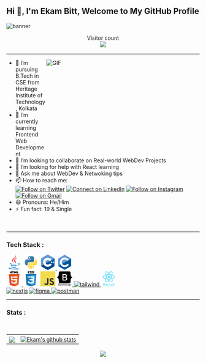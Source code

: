## Hi 👋, I'm Ekam Bitt, Welcome to My GitHub Profile

![banner](https://user-images.githubusercontent.com/74407205/231990386-c5d1c57e-da3d-467e-9d66-0614fe7a72c2.png)

<p align="center"> 
  Visitor count<br>
  <img src="https://profile-counter.glitch.me/Ekam-Bitt/count.svg" />
</p>

---

<img align="right" alt="GIF" src="https://camo.githubusercontent.com/5ddf73ad3a205111cf8c686f687fc216c2946a75005718c8da5b837ad9de78c9/68747470733a2f2f7468756d62732e6766796361742e636f6d2f4576696c4e657874446576696c666973682d736d616c6c2e676966" width="400px" height="250" />

- 🔭 I’m pursuing B.Tech in CSE from Heritage Institute of Technology, Kolkata
- 🌱 I’m currently learning Frontend Web Development
- 👯 I’m looking to collaborate on Real-world WebDev Projects
- 🤔 I’m looking for help with React learning
- 💬 Ask me about WebDev & Netwoking tips
- 📫 How to reach me: <br> [![Follow on Twitter](https://img.shields.io/badge/--twitter?label=Twitter&logo=Twitter&style=social)](https://twitter.com/BittEkam) [![Connect on LinkedIn](https://img.shields.io/badge/--linkedin?label=LinkedIn&logo=LinkedIn&style=social)](https://www.linkedin.com/in/ekam-bitt-584645203/) [![Follow on Instagram](https://img.shields.io/badge/--instagram?label=Instagram&logo=Instagram&style=social)](https://www.instagram.com/ekam.bitt28/) [![Follow on Gmail](https://img.shields.io/badge/--gmail?label=Gmail&logo=Gmail&style=social)](mailto:ekambitt@gmail.com)
- 😄 Pronouns: He/Him
- ⚡ Fun fact: 19 & Single

<br>

---

<h3 align="left">Tech Stack :</h3>

<a href="" target="_blank"><img src="https://raw.githubusercontent.com/devicons/devicon/master/icons/java/java-original.svg" alt="java" height="40" width="40" /></a>
<a href="" target="_blank"><img src="https://raw.githubusercontent.com/devicons/devicon/master/icons/python/python-original.svg" alt="python" height="40" width="40" /></a>
<a href="" target="_blank" rel="noreferrer"> <img src="https://raw.githubusercontent.com/devicons/devicon/master/icons/cplusplus/cplusplus-original.svg" alt="cplusplus" width="40" height="40"/> </a>
<a href="" target="_blank" rel="noreferrer"> <img src="https://raw.githubusercontent.com/devicons/devicon/master/icons/c/c-original.svg" alt="cplusplus" width="40" height="40"/> </a> <br>
<a href="" target="_blank" rel="noreferrer"> <img src="https://raw.githubusercontent.com/devicons/devicon/master/icons/html5/html5-original-wordmark.svg" alt="html5" width="40" height="40"/> </a>
<a href="" target="_blank" rel="noreferrer"> <img src="https://raw.githubusercontent.com/devicons/devicon/master/icons/css3/css3-original-wordmark.svg" alt="css3" width="40" height="40"/></a>
<a href="" target="_blank" rel="noreferrer"> <img src="https://raw.githubusercontent.com/devicons/devicon/master/icons/javascript/javascript-original.svg" alt="javascript" width="40" height="40"/></a>
<a href="" target="_blank" rel="noreferrer"> <img src="https://raw.githubusercontent.com/devicons/devicon/master/icons/bootstrap/bootstrap-plain-wordmark.svg" alt="bootstrap" width="40" height="40"/> </a> 
<a href="" target="_blank" rel="noreferrer"> <img src="https://www.vectorlogo.zone/logos/tailwindcss/tailwindcss-icon.svg" alt="tailwind" width="40" height="40"/> </a> 
<a href="" target="_blank" rel="noreferrer"> <img src="https://raw.githubusercontent.com/devicons/devicon/master/icons/react/react-original-wordmark.svg" alt="tailwind" width="40" height="40"/> </a> <br>
<a href="" target="_blank" rel="noreferrer"> <img src="https://www.vectorlogo.zone/logos/google_cloud/google_cloud-icon.svg" alt="nextjs" width="40" height="40"/></a>
<a href="" target="_blank" rel="noreferrer"> <img src="https://www.vectorlogo.zone/logos/figma/figma-icon.svg" alt="figma" width="40" height="40"/> </a>
<a href="" target="_blank" rel="noreferrer"> <img src="https://www.vectorlogo.zone/logos/getpostman/getpostman-icon.svg" alt="postman" width="40" height="40"/> </a>
 
---

<h3 align="left">Stats : </h3>


<br />

<table align="center">
<tr>
<td>
<a href="https://github.com/Ekam-Bitt/github-readme-stats"><img align="center" src="https://github-readme-stats.vercel.app/api/top-langs/?username=Ekam-Bitt&layout=compact&theme=tokyonight&hide_border=true" height="200"/></a>
</td>
<td>
<a href="https://github.com/Ekam-Bitt/github-readme-stats"><img align="center" src="https://github-readme-stats.vercel.app/api?username=Ekam-Bitt&show_icons=true&include_all_commits=true&theme=tokyonight&hide_border=true" alt="Ekam's github stats" height="200" /></a>
</td>
</tr>
</table>
<!-- <br> -->
<p align="center">
<img align="center" src="https://github-readme-streak-stats.herokuapp.com/?user=Ekam-Bitt&theme=black-ice&hide_border=true&stroke=0000&background=060A0CD" />
</p>
<br>
